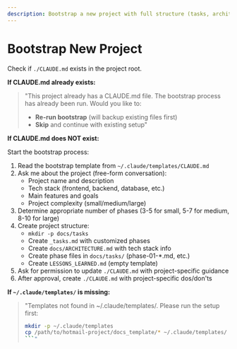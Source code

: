 ```yaml
---
description: Bootstrap a new project with full structure (tasks, architecture, phase files)
---
```


# Bootstrap New Project

Check if `./CLAUDE.md` exists in the project root.

**If CLAUDE.md already exists:**
> "This project already has a CLAUDE.md file. The bootstrap process has already been run. Would you like to:
>
> - **Re-run bootstrap** (will backup existing files first)
> - **Skip** and continue with existing setup"

**If CLAUDE.md does NOT exist:**

Start the bootstrap process:

1. Read the bootstrap template from `~/.claude/templates/CLAUDE.md`
2. Ask me about the project (free-form conversation):
   - Project name and description
   - Tech stack (frontend, backend, database, etc.)
   - Main features and goals
   - Project complexity (small/medium/large)
3. Determine appropriate number of phases (3-5 for small, 5-7 for medium, 8-10 for large)
4. Create project structure:
   - `mkdir -p docs/tasks`
   - Create `_tasks.md` with customized phases
   - Create `docs/ARCHITECTURE.md` with tech stack info
   - Create phase files in `docs/tasks/` (phase-01-*.md, etc.)
   - Create `LESSONS_LEARNED.md` (empty template)
5. Ask for permission to update `./CLAUDE.md` with project-specific guidance
6. After approval, create `./CLAUDE.md` with project-specific dos/don'ts

**If `~/.claude/templates/` is missing:**
> "Templates not found in ~/.claude/templates/. Please run the setup first:
>
> ```bash
> mkdir -p ~/.claude/templates
> cp /path/to/hotmail-project/docs_template/* ~/.claude/templates/
> ```"
